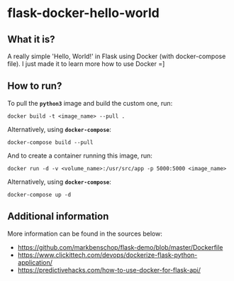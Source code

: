 # flask-docker-hello-world

## What it is?
A really simple 'Hello, World!' in Flask using Docker (with docker-compose file). I just made it to learn more how to use Docker =]

## How to run?

To pull the **`python3`** image and build the custom one, run:

```shell
docker build -t <image_name> --pull .
```

Alternatively, using **`docker-compose`**:

```shell
docker-compose build --pull
```

And to create a container running this image, run:

```shell
docker run -d -v <volume_name>:/usr/src/app -p 5000:5000 <image_name>
```

Alternatively, using **`docker-compose`**:

```shell
docker-compose up -d
```

## Additional information

More information can be found in the sources below:

- <https://github.com/markbenschop/flask-demo/blob/master/Dockerfile>
- <https://www.clickittech.com/devops/dockerize-flask-python-application/>
- <https://predictivehacks.com/how-to-use-docker-for-flask-api/>
